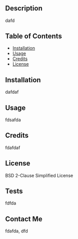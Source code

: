 # <undefined>

## Description
dafd

## Table of Contents 

- [Installation](#installation)
- [Usage](#usage)
- [Credits](#credits)
- [License](#license)

## Installation
dafdaf

## Usage
fdsafda

## Credits
fdafdaf

## License
BSD 2-Clause Simplified License


## Tests
fdfda

## Contact Me
fdafda,
dfd
